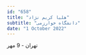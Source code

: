 ```yaml
---
id: "658"
title: "هلیا کریم‌ نژاد"
subtitle: "دانشگاه خوارزمی"
date: "1 October 2022"
---
```


تهران - 9 مهر 
